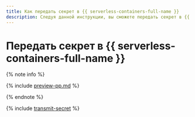 ```yaml
---
title: Как передать секрет в {{ serverless-containers-full-name }}
description: Следуя данной инструкции, вы сможете передать секрет в {{ serverless-containers-full-name }}.
---
```


# Передать секрет в {{ serverless-containers-full-name }}


{% note info %}

{% include [preview-pp.md](../../../_includes/preview-pp.md) %}

{% endnote %}



{% include [transmit-secret](../../../_includes/serverless-containers/transmit-secret.md) %}

